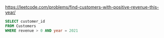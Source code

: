 https://leetcode.com/problems/find-customers-with-positive-revenue-this-year/

```SQL
SELECT customer_id
FROM Customers
WHERE revenue > 0 AND year = 2021
```
